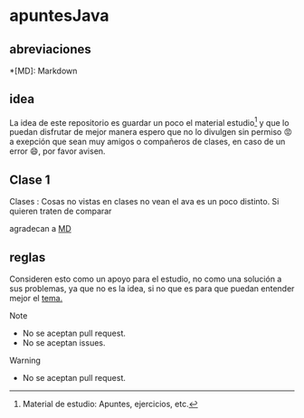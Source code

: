 # apuntesJava

## abreviaciones

*[MD]: Markdown

## idea

La idea de este repositorio es guardar un poco el material estudio[^1] y que lo puedan disfrutar de mejor manera espero que no lo divulgen sin permiso 😡 a exepción que sean muy amigos o compañeros de clases, en caso de un error 😄, por favor avisen.

## Clase 1
Clases
: Cosas no vistas en clases no vean el ava es un poco distinto. Si quieren traten de comparar

agradecan a [MD](#abreviaciones)


## reglas

Consideren esto como un apoyo para el estudio, no como una solución a sus problemas, ya que no es la idea, si no que es para que puedan entender mejor el [tema.](#idea)

>[!NOTE]
>
> - No se aceptan pull request.
> - No se aceptan issues.

>[!WARNING]
>
> - No se aceptan pull request.
[^1]: Material de estudio: Apuntes, ejercicios, etc.
